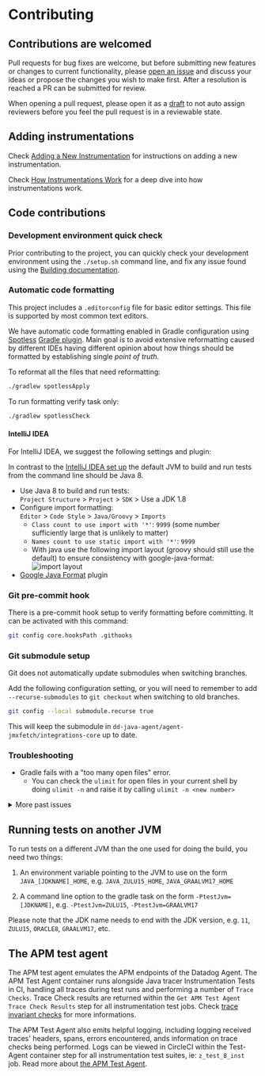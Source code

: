 # Contributing

## Contributions are welcomed

Pull requests for bug fixes are welcome, but before submitting new features or changes to current
functionality, please [open an issue](https://github.com/DataDog/dd-trace-java/issues/new)
and discuss your ideas or propose the changes you wish to make first. After a resolution is reached a PR can be submitted for
review.

When opening a pull request, please open it as
a [draft](https://github.blog/2019-02-14-introducing-draft-pull-requests/) to not auto assign reviewers before you feel
the pull request is in a reviewable state.

## Adding instrumentations

Check [Adding a New Instrumentation](docs/add_new_instrumentation.md) for instructions on adding a new instrumentation.

Check [How Instrumentations Work](docs/how_instrumentations_work.md) for a deep dive into how instrumentations work.

## Code contributions

### Development environment quick check

Prior contributing to the project, you can quickly check your development environment using the `./setup.sh` command line, and fix any issue found using the [Building documentation](BUILDING.md).

### Automatic code formatting

This project includes a `.editorconfig` file for basic editor settings.
This file is supported by most common text editors.

We have automatic code formatting enabled in Gradle configuration using [Spotless](https://github.com/diffplug/spotless)
[Gradle plugin](https://github.com/diffplug/spotless/tree/master/plugin-gradle).
Main goal is to avoid extensive reformatting caused by different IDEs having different opinion about how things should
be formatted by establishing single _point of truth_.

To reformat all the files that need reformatting:

```bash
./gradlew spotlessApply
```

To run formatting verify task only:

```bash
./gradlew spotlessCheck
```

#### IntelliJ IDEA

For IntelliJ IDEA, we suggest the following settings and plugin:

In contrast to the [IntelliJ IDEA set up](CONTRIBUTING.md#intellij-idea) the default JVM to build and run tests from the command line should be Java 8.
* Use Java 8 to build and run tests:  
  `Project Structure` > `Project` > `SDK` > Use a JDK 1.8
* Configure import formatting:  
  `Editor` > `Code Style` > `Java/Groovy` > `Imports`
    * `Class count to use import with '*'`: `9999` (some number sufficiently large that is unlikely to matter)
    * `Names count to use static import with '*'`: `9999`
    * With java use the following import layout (groovy should still use the default) to ensure consistency with
      google-java-format:
      ![import layout](https://user-images.githubusercontent.com/734411/43430811-28442636-94ae-11e8-86f1-f270ddcba023.png)
* [Google Java Format](https://plugins.jetbrains.com/plugin/8527-google-java-format) plugin

### Git pre-commit hook

There is a pre-commit hook setup to verify formatting before committing. It can be activated with this command:

```bash
git config core.hooksPath .githooks
```

### Git submodule setup

Git does not automatically update submodules when switching branches.

Add the following configuration setting, or you will need to remember to add `--recurse-submodules` to `git checkout`
when switching to old branches.

```bash
git config --local submodule.recurse true
```

This will keep the submodule in `dd-java-agent/agent-jmxfetch/integrations-core` up to date.


### Troubleshooting

* Gradle fails with a "too many open files" error.
    * You can check the `ulimit` for open files in your current shell by doing `ulimit -n` and raise it by
      calling `ulimit -n <new number>`

<details>
  <summary>More past issues</summary>

  * When Gradle is building the project, the
  error `Could not find netty-transport-native-epoll-4.1.43.Final-linux-x86_64.jar` is shown.
    * Execute `rm -rf  ~/.m2/repository/io/netty/netty-transport*` in a Terminal and re-build again.

  * IntelliJ 2021.3 complains `Failed to find KotlinGradleProjectData for GradleSourceSetData` https://youtrack.jetbrains.com/issue/KTIJ-20173
    * Switch to `IntelliJ IDEA CE 2021.2.3`

* IntelliJ Gradle fails to import the project with `JAVA_11_HOME must be set to build Java 11 code`
    * A workaround is to run IntelliJ from terminal with `JAVA_11_HOME`
    * In order to verify what's visible from IntelliJ use `Add Configuration` bar and go
      to `Add New` -> `Gradle` -> `Environmental Variables`
</details>

## Running tests on another JVM

To run tests on a different JVM than the one used for doing the build, you need two things:

1) An environment variable pointing to the JVM to use on the form `JAVA_[JDKNAME]_HOME`,
   e.g. `JAVA_ZULU15_HOME`, `JAVA_GRAALVM17_HOME`

2) A command line option to the gradle task on the form `-PtestJvm=[JDKNAME]`,
   e.g. `-PtestJvm=ZULU15`, `-PtestJvm=GRAALVM17`

Please note that the JDK name needs to end with the JDK version, e.g. `11`, `ZULU15`, `ORACLE8`, `GRAALVM17`, etc.

## The APM test agent

The APM test agent emulates the APM endpoints of the Datadog Agent.
The APM Test Agent container runs alongside Java tracer Instrumentation Tests in CI,
handling all traces during test runs and performing a number of `Trace Checks`.
Trace Check results are returned within the `Get APM Test Agent Trace Check Results` step for all instrumentation test jobs.
Check [trace invariant checks](https://github.com/DataDog/dd-apm-test-agent#trace-invariant-checks) for more informations.

The APM Test Agent also emits helpful logging, including logging received traces' headers, spans, errors encountered,
ands information on trace checks being performed. 
Logs can be viewed in CircleCI within the Test-Agent container step for all instrumentation test suites, ie: `z_test_8_inst` job.
Read more about [the APM Test Agent](https://github.com/datadog/dd-apm-test-agent#readme).
